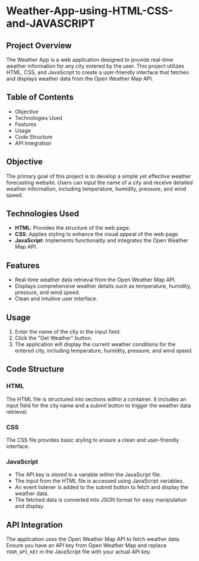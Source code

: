 # Weather-App-using-HTML-CSS-and-JAVASCRIPT
## Project Overview
The Weather App is a web application designed to provide real-time weather information for any city entered by the user. This project utilizes HTML, CSS, and JavaScript to create a user-friendly interface that fetches and displays weather data from the Open Weather Map API.

## Table of Contents
- Objective
- Technologies Used
- Features
- Usage
- Code Structure
- API Integration

## Objective
The primary goal of this project is to develop a simple yet effective weather forecasting website. Users can input the name of a city and receive detailed weather information, including temperature, humidity, pressure, and wind speed.

## Technologies Used
- **HTML**: Provides the structure of the web page.
- **CSS**: Applies styling to enhance the visual appeal of the web page.
- **JavaScript**: Implements functionality and integrates the Open Weather Map API.

## Features
- Real-time weather data retrieval from the Open Weather Map API.
- Displays comprehensive weather details such as temperature, humidity, pressure, and wind speed.
- Clean and intuitive user interface.

## Usage
1. Enter the name of the city in the input field.
2. Click the "Get Weather" button.
3. The application will display the current weather conditions for the entered city, including temperature, humidity, pressure, and wind speed.

## Code Structure
### HTML
The HTML file is structured into sections within a container. It includes an input field for the city name and a submit button to trigger the weather data retrieval.

### CSS
The CSS file provides basic styling to ensure a clean and user-friendly interface.

### JavaScript
- The API key is stored in a variable within the JavaScript file.
- The input from the HTML file is accessed using JavaScript variables.
- An event listener is added to the submit button to fetch and display the weather data.
- The fetched data is converted into JSON format for easy manipulation and display.

## API Integration
The application uses the Open Weather Map API to fetch weather data. Ensure you have an API key from Open Weather Map and replace `YOUR_API_KEY` in the JavaScript file with your actual API key.

